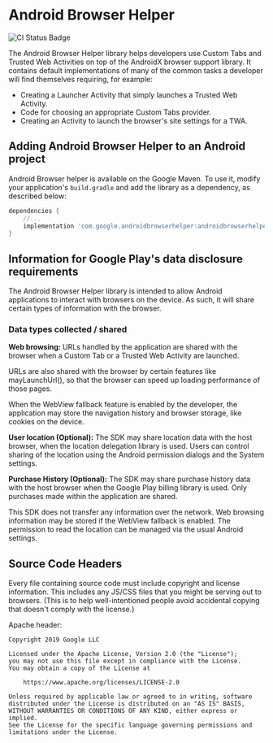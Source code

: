 # Android Browser Helper

![CI Status Badge](https://github.com/GoogleChrome/android-browser-helper/workflows/Android%20CI/badge.svg)

The Android Browser Helper library helps developers use Custom Tabs and Trusted
Web Activities on top of the AndroidX browser support library.
It contains default implementations of many of the common tasks a
developer will find themselves requiring, for example:

* Creating a Launcher Activity that simply launches a Trusted Web Activity.
* Code for choosing an appropriate Custom Tabs provider.
* Creating an Activity to launch the browser's site settings for a TWA.

## Adding Android Browser Helper to an Android project

Android Browser helper is available on the Google Maven. To use it, modify your application's
`build.gradle` and add the library as a dependency, as described below:

```gradle
dependencies {
    //...
    implementation 'com.google.androidbrowserhelper:androidbrowserhelper:2.4.0'
}

``` 

## Information for Google Play's data disclosure requirements

The Android Browser Helper library is intended to allow Android applications to interact with
browsers on the device. As such, it will share certain types of information with the browser.

### Data types collected / shared

**Web browsing:** URLs handled by the application are shared with the browser when a Custom Tab
or a Trusted Web Activity are launched.

URLs are also shared with the browser by certain features like mayLaunchUrl(), so that the
browser can speed up loading performance of those pages.

When the WebView fallback feature  is enabled by the developer, the application may store the
navigation history and browser storage, like cookies on the device.

**User location (Optional):** The SDK may share location data with the host browser, when the
location delegation library is used. Users can control sharing of the location using the
Android permission dialogs and the System settings. 

**Purchase History (Optional):** The SDK may share purchase history data with the host browser
when the Google Play billing library is used. Only purchases made within the application are
shared.

This SDK does not transfer any information over the network. Web browsing information may be
stored if the WebView fallback is enabled. The permission to read the location can be managed
via the usual Android settings.
  
## Source Code Headers

Every file containing source code must include copyright and license
information. This includes any JS/CSS files that you might be serving out to
browsers. (This is to help well-intentioned people avoid accidental copying that
doesn't comply with the license.)

Apache header:

    Copyright 2019 Google LLC

    Licensed under the Apache License, Version 2.0 (the "License");
    you may not use this file except in compliance with the License.
    You may obtain a copy of the License at

        https://www.apache.org/licenses/LICENSE-2.0

    Unless required by applicable law or agreed to in writing, software
    distributed under the License is distributed on an "AS IS" BASIS,
    WITHOUT WARRANTIES OR CONDITIONS OF ANY KIND, either express or implied.
    See the License for the specific language governing permissions and
    limitations under the License.
